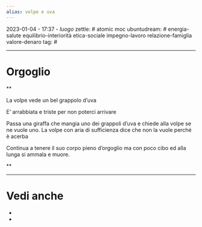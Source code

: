 ```yaml
---
alias: volpe e uva
---
```

2023-01-04 - 17:37 - *luogo*
zettle: # atomic moc
ubuntudream: # energia-salute equilibrio-interiorità etica-sociale impegno-lavoro relazione-famiglia valore-denaro 
tag: #

---
# Orgoglio


**

La volpe vede un bel grappolo d’uva

E’ arrabbiata e triste per non poterci arrivare

Passa una giraffa che mangia uno dei grappoli d’uva e chiede alla volpe se ne vuole uno. La volpe con aria di sufficienza dice che non la vuole perché è acerba

Continua a tenere il suo corpo pieno d’orgoglio ma con poco cibo ed alla lunga si ammala e muore.

**


---
# Vedi anche
- 
- 